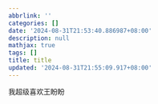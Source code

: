 ```yaml
---
abbrlink: ''
categories: []
date: '2024-08-31T21:53:40.886987+08:00'
description: null
mathjax: true
tags: []
title: title
updated: '2024-08-31T21:55:09.917+08:00'
---
```

我超级喜欢王盼盼
